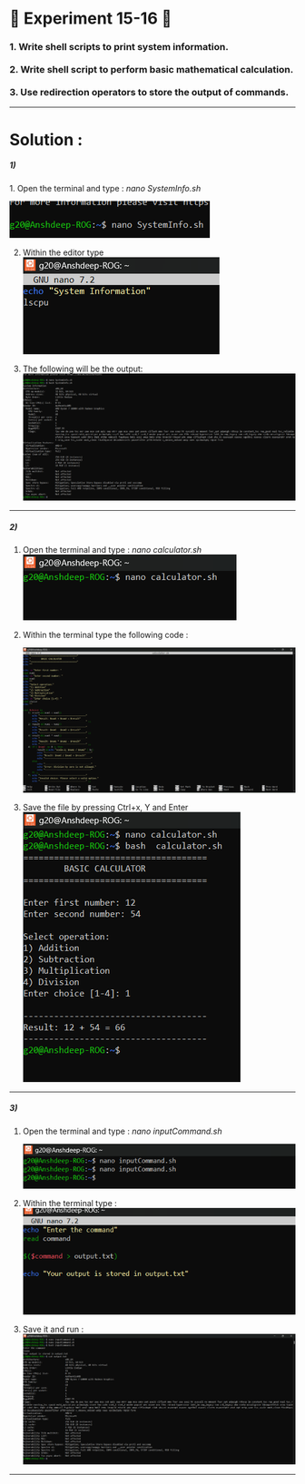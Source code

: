 <h1>
  🚀 Experiment 15-16 🚀
</h1>

<h3>
  1. Write shell scripts to print system information. <br><br>
  2. Write shell script to perform basic mathematical calculation.<br><br> 
  3. Use redirection operators to store the output of commands. 
</h3>

<hr>

<h1>
  Solution :
</h1>

<h5>
  1) 
</h5>
  1. Open the terminal and type : 
  <i>
    nano SystemInfo.sh
  </i>
  
  ![Lab 15 Screenshot](images/Lab15,1.png)


  2. Within the editor type
     ![Lab 15 Screenshot](images/Lab15,2.png)

  3. The following will be the output:
    ![Lab 15 Screenshot](images/Lab15,3.png)

<hr>
<h5>
  2)
</h5>

  1. Open the terminal and type :
     <i>
       nano calculator.sh
     </i>
    ![Lab 15 Screenshot](images/Lab15,4.png)

  2. Within the terminal type the following code :

     ![Lab 15 Screenshot](images/Lab15,9.png)

3. Save the file by pressing Ctrl+x, Y and Enter
     ![Lab 15 Screenshot](images/Lab15,5.png)


  <hr>

  <h5>
    3)
  </h5>

  1. Open the terminal and type :
     <i>nano inputCommand.sh</i>
     
     ![Lab 15 Screenshot](images/Lab15,7.png)

  2. Within the terminal type :
     ![Lab 15 Screenshot](images/Lab15,6.png)

  3. Save it and run :
     ![Lab 15 Screenshot](images/Lab15,8.png)

<hr>

     